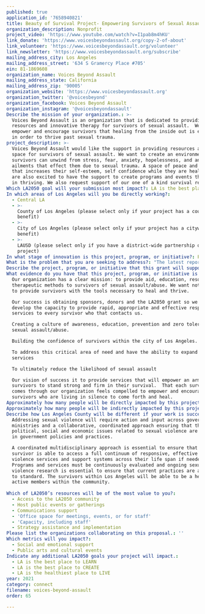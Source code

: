 ```yaml
---
published: true
application_id: '7658940821'
title: Beauty of Survival Project- Empowering Survivors of Sexual Assault
organization_description: Nonprofit
project_video: 'https://www.youtube.com/watch?v=I1pab8m4hKU'
link_donate: 'https://www.voicesbeyondassault.org/copy-2-of-about'
link_volunteer: 'https://www.voicesbeyondassault.org/volunteer'
link_newsletter: 'https://www.voicesbeyondassault.org/subscribe'
mailing_address_city: Los Angeles
mailing_address_street: '634 S Gramercy Place #705'
ein: 81-1869608
organization_name: Voices Beyond Assault
mailing_address_state: California
mailing_address_zip: '90005'
organization_website: 'https://www.voicesbeyondassault.org'
organization_twitter: '@voicesbeyond'
organization_facebook: Voices Beyond Assault
organization_instagram: '@voicesbeyondassault'
Describe the mission of your organization.: >-
  Voices Beyond Assault is an organization that is dedicated to providing aid,
  resources and innovative therapy for survivors of sexual assault.  We aim to
  empower and encourage survivors that healing from the inside out is essential
  in order to thrive past sexual trauma.
project_description: >-
  Voices Beyond Assault would like the support in providing resources and a safe
  space for survivors of sexual assault. We want to create an environment where
  survivors can unwind from stress, fear, anxiety, hopelessness, and any other
  ailments that effect them due to sexual trauma. A space of peace and calm,
  that increases their self-esteem, self confidence while they are healing. We
  are also excited to have the support to create programs and events that assist
  in thriving. We also request support of our one of a kind survival retreats.
Which LA2050 goal will your submission most impact?: LA is the best place to CONNECT
In which areas of Los Angeles will you be directly working?:
  - Central LA
  - >-
    County of Los Angeles (please select only if your project has a countywide
    benefit)
  - >-
    City of Los Angeles (please select only if your project has a citywide
    benefit)
  - >-
    LAUSD (please select only if you have a district-wide partnership or
    project)
In what stage of innovation is this project, program, or initiative?: Pilot project or new program (testing or implementing a new idea)
What is the problem that you are seeking to address?: "The latest reports in the City of Los Angeles from Jan 1–June 30, 2019, there were 468 reported rapes. These numbers likely don’t reflect the total incidents, rape is one of the most underreported crimes. Nationwide, only about one quarter of rapes are reported, meaning about 75% of rapes and sexual assaults are not reported to the police. Issues of sexual violence are linked to some of our most prevalent social problems including addictions, mental illness, sexual exploitation, medical problems, self-harm, suicide, parenting challenges, poverty, homelessness and domestic violence. In other words, sexual violence is a serious public health issue. Having direct access to information, support, therapy and therapeutic activities can positively change lives. Every survivor deserves the chance to resolve\_their internal trauma and restore their\_future progression. VBA plans to be\_readily available to assist with this need. Our programs will empower and encourage survivors to heal and thrive."
Describe the project, program, or initiative that this grant will support to address the problem identified.: "This project is important to the work of our organization because by educating individuals of the community about sexual assault can surely decrease the amount of sexual violence within the City of Los Angeles. Providing the resources necessary if abuse/sexual assault happens it will encourage survivors to either report the crime and/or start a journey to heal from the trauma. By having to safe environments where we can have therapy, meditation, yoga, conversation sessions, writing experiences, etc. will create self confidence, self awareness and hope for survivors. Our Survival Retreats are survival celebration and a healing experience like no other. The healing\_process for survivors starts with a space where they feel comfortable expressing themselves. VBA is an organization that knows first hand what sexual violence and the effects of sexual trauma look like. Our Founder was brutally raped and kidnapped so the passion behind out work is notable. We are dedicated to seeing change!\n "
What evidence do you have that this project, program, or initiative is or will be successful, and how will you define and measure success?: >-
  Our organization has a clear mission: to provide aid, education, resources and
  therapeutic methods to survivors of sexual assault/abuse. We want nothing more
  to provide survivors with the tools necessary to heal and thrive. 

  Our success is obtaining sponsors, donors and the LA2050 grant so we can
  develop the capacity to provide rapid, appropriate and effective response and
  services to every survivor who that contacts us. 

  Creating a culture of awareness, education, prevention and zero tolerance on
  sexual assault/abuse.

  Building the confidence of survivors within the city of Los Angeles.

  To address this critical area of need and have the ability to expand our
  services

  To ultimately reduce the likelihood of sexual assault 

  Our vision of success it to provide services that will empower an army of
  survivors to stand strong and firm in their survival.  That each survivor that
  comes through our organization feels compelled to empower and encourage other
  survivors who are living in silence to come forth and heal. 
Approximately how many people will be directly impacted by this project, program, or initiative?: '300'
Approximately how many people will be indirectly impacted by this project, program, or initiative?: '3000'
Describe how Los Angeles County will be different if your work is successful.: >-
  Addressing sexual violence will require action and input across government
  ministries and a collaborative, coordinated approach ensuring that the
  political, social and economic issues related to sexual violence are included
  in government policies and practices.

  A coordinated multidisciplinary approach is essential to ensure that every
  survivor is able to access a full continuum of responsive, effective sexual
  violence services and support systems across their life span if needed.
  Programs and services must be continuously evaluated and ongoing sexual
  violence research is essential to ensure that current practices are always up
  to standard. The survivors within Los Angeles will be able to be a healthy,
  active members within the community.
   
Which of LA2050’s resources will be of the most value to you?:
  - Access to the LA2050 community
  - Host public events or gatherings
  - Communications support
  - 'Office space for meetings, events, or for staff'
  - 'Capacity, including staff'
  - Strategy assistance and implementation
Please list the organizations collaborating on this proposal.: ''
Which metrics will you impact?:
  - Social and emotional support
  - Public arts and cultural events
Indicate any additional LA2050 goals your project will impact.:
  - LA is the best place to LEARN
  - LA is the best place to CREATE
  - LA is the healthiest place to LIVE
year: 2021
category: connect
filename: voices-beyond-assault
order: 65

---
```

